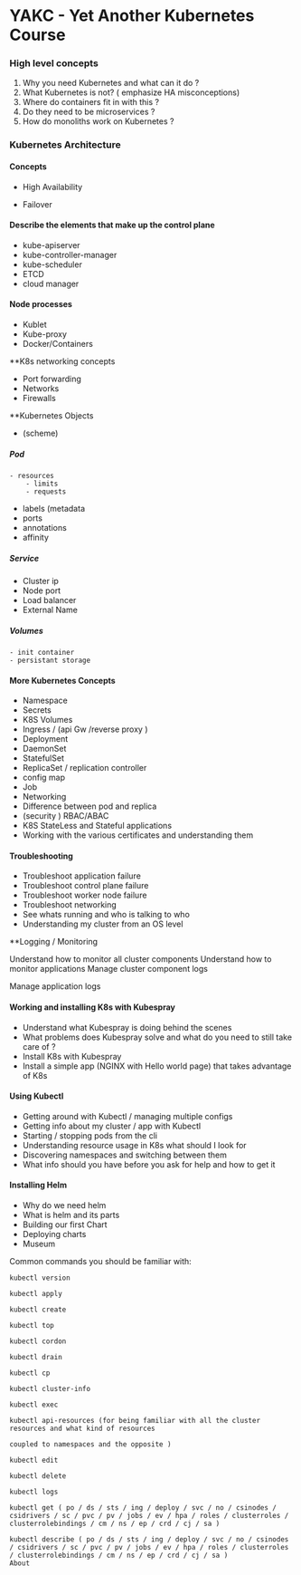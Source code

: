 # YAKC - Yet Another Kubernetes Course

### High level concepts

1. Why you need Kubernetes and what can it do ?
2. What Kubernetes is not? ( emphasize HA misconceptions)
3. Where do containers fit in with this ?
4. Do they need to be microservices ?
5. How do monoliths work on Kubernetes ?

### Kubernetes Architecture

#### Concepts

-  High Availability

-  Failover

#### Describe the elements that make up the control plane

- kube-apiserver
- kube-controller-manager
-  kube-scheduler
- ETCD
- cloud manager

#### Node processes

- Kublet
- Kube-proxy
- Docker/Containers

**K8s networking concepts

- Port forwarding
- Networks
- Firewalls

**Kubernetes Objects

- (scheme)
##### Pod
	- resources
		- limits
		- requests
- labels (metadata
- ports
-  annotations
- affinity
##### Service
-  Cluster ip
- Node port
- Load balancer
- External Name

##### Volumes
	- init container
	- persistant storage

#### More Kubernetes Concepts
- Namespace
- Secrets
- K8S Volumes
- Ingress / (api Gw /reverse proxy )
- Deployment
- DaemonSet
- StatefulSet
- ReplicaSet / replication controller
- config map
- Job
- Networking
- Difference between pod and replica
- (security ) RBAC/ABAC
- K8S StateLess and Stateful applications
- Working with the various certificates and understanding them

#### Troubleshooting

- Troubleshoot application failure
- Troubleshoot control plane failure
- Troubleshoot worker node failure
- Troubleshoot networking
- See whats running and who is talking to who
- Understanding my cluster from an OS level

**Logging / Monitoring

Understand how to monitor all cluster components
Understand how to monitor applications
Manage cluster component logs

Manage application logs

#### Working and installing K8s with Kubespray

- Understand what Kubespray is doing behind the scenes
- What problems does Kubespray solve and what do you need to still take care of ?
- Install K8s with Kubespray
- Install a simple app (NGINX with Hello world page) that takes advantage of K8s

#### Using Kubectl

- Getting around with Kubectl / managing multiple configs
- Getting info about my cluster / app with Kubectl
- Starting / stopping pods from the cli
- Understanding resource usage in K8s what should I look for
- Discovering namespaces and switching between them
- What info should you have before you ask for help and how to get it

#### Installing Helm

- Why do we need helm
- What is helm and its parts
- Building our first Chart
- Deploying charts
- Museum

Common commands you should be familiar with:

    kubectl version
    
    kubectl apply
    
    kubectl create
    
    kubectl top
    
    kubectl cordon
    
    kubectl drain
    
    kubectl cp
    
    kubectl cluster-info
    
    kubectl exec
    
    kubectl api-resources (for being familiar with all the cluster resources and what kind of resources
    
    coupled to namespaces and the opposite )
    
    kubectl edit
    
    kubectl delete
    
    kubectl logs
    
    kubectl get ( po / ds / sts / ing / deploy / svc / no / csinodes / csidrivers / sc / pvc / pv / jobs / ev / hpa / roles / clusterroles / clusterrolebindings / cm / ns / ep / crd / cj / sa )
    
    kubectl describe ( po / ds / sts / ing / deploy / svc / no / csinodes / csidrivers / sc / pvc / pv / jobs / ev / hpa / roles / clusterroles / clusterrolebindings / cm / ns / ep / crd / cj / sa )
    About
    

